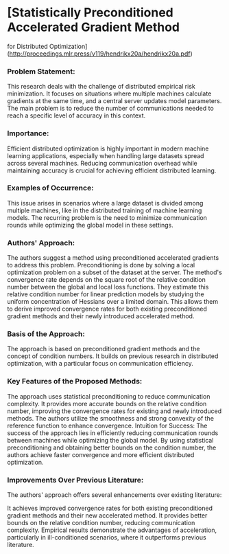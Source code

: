 # [Statistically Preconditioned Accelerated Gradient Method
for Distributed Optimization](http://proceedings.mlr.press/v119/hendrikx20a/hendrikx20a.pdf)

### Problem Statement:
This research deals with the challenge of distributed empirical risk minimization. It focuses on situations where multiple machines calculate gradients at the same time, and a central server updates model parameters. The main problem is to reduce the number of communications needed to reach a specific level of accuracy in this context.

### Importance:
Efficient distributed optimization is highly important in modern machine learning applications, especially when handling large datasets spread across several machines. Reducing communication overhead while maintaining accuracy is crucial for achieving efficient distributed learning.

### Examples of Occurrence:
This issue arises in scenarios where a large dataset is divided among multiple machines, like in the distributed training of machine learning models. The recurring problem is the need to minimize communication rounds while optimizing the global model in these settings.

### Authors' Approach:
The authors suggest a method using preconditioned accelerated gradients to address this problem. Preconditioning is done by solving a local optimization problem on a subset of the dataset at the server. The method's convergence rate depends on the square root of the relative condition number between the global and local loss functions. They estimate this relative condition number for linear prediction models by studying the uniform concentration of Hessians over a limited domain. This allows them to derive improved convergence rates for both existing preconditioned gradient methods and their newly introduced accelerated method.

### Basis of the Approach:
The approach is based on preconditioned gradient methods and the concept of condition numbers. It builds on previous research in distributed optimization, with a particular focus on communication efficiency.

### Key Features of the Proposed Methods:

The approach uses statistical preconditioning to reduce communication complexity.
It provides more accurate bounds on the relative condition number, improving the convergence rates for existing and newly introduced methods.
The authors utilize the smoothness and strong convexity of the reference function to enhance convergence.
Intuition for Success:
The success of the approach lies in efficiently reducing communication rounds between machines while optimizing the global model. By using statistical preconditioning and obtaining better bounds on the condition number, the authors achieve faster convergence and more efficient distributed optimization.

### Improvements Over Previous Literature:
The authors' approach offers several enhancements over existing literature:

It achieves improved convergence rates for both existing preconditioned gradient methods and their new accelerated method.
It provides better bounds on the relative condition number, reducing communication complexity.
Empirical results demonstrate the advantages of acceleration, particularly in ill-conditioned scenarios, where it outperforms previous literature.